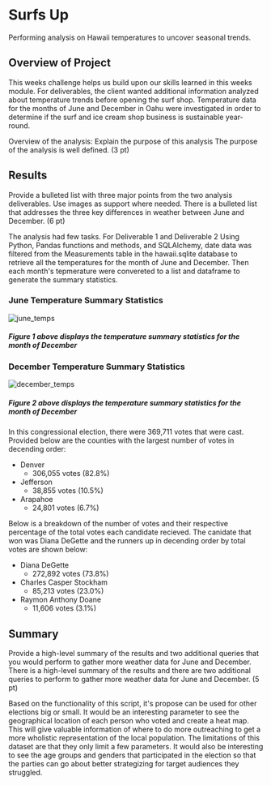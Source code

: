 # Surfs Up
Performing analysis on Hawaii temperatures to uncover seasonal trends.
## Overview of Project
This weeks challenge helps us build upon our skills learned in this weeks module. For deliverables, the client wanted additional information analyzed about temperature trends before opening the surf shop. Temperature data for the months of June and December in Oahu were investigated in order to determine if the surf and ice cream shop business is sustainable year-round.


Overview of the analysis: Explain the purpose of this analysis
The purpose of the analysis is well defined. (3 pt)

## Results
Provide a bulleted list with three major points from the two analysis deliverables. Use images as support where needed.
There is a bulleted list that addresses the three key differences in weather between June and December. (6 pt)


The analysis had few tasks. For Deliverable 1 and Deliverable 2 Using Python, Pandas functions and methods, and SQLAlchemy, date data was filtered from the Measurements table in the hawaii.sqlite database to retrieve all the temperatures for the month of June and December. Then each month's tepmerature were convereted to a list and dataframe to generate the summary statistics.

### June Temperature Summary Statistics
![june_temps](https://user-images.githubusercontent.com/107658895/184564290-11f934c2-86f1-44c6-9b69-5bc9eec5b2f8.png)
##### Figure 1 above displays the temperature summary statistics for the month of December

### December Temperature Summary Statistics
![december_temps](https://user-images.githubusercontent.com/107658895/184564409-3733e5e9-ecc5-42b7-9dbc-f189a45bd505.png)
##### Figure 2 above displays the temperature summary statistics for the month of December

In this congressional election, there were 369,711 votes that were cast. Provided below are the counties with the largest number of votes in decending order:
* Denver
  * 306,055 votes (82.8%)
* Jefferson 
  * 38,855 votes (10.5%)
* Arapahoe
  * 24,801 votes (6.7%)

Below is a breakdown of the number of votes and their respective percentage of the total votes each candidate recieved. The canidate that won was Diana DeGette and the runners up in decending order by total votes are shown below:
* Diana DeGette
  * 272,892 votes (73.8%)    
* Charles Casper Stockham
  * 85,213 votes (23.0%)
* Raymon Anthony Doane
  * 11,606 votes (3.1%)

## Summary
Provide a high-level summary of the results and two additional queries that you would perform to gather more weather data for June and December.
There is a high-level summary of the results and there are two additional queries to perform to gather more weather data for June and December. (5 pt)



Based on the functionality of this script, it's propose can be used for other elections big or small. It would be an interesting parameter to see the geographical location of each person who voted and create a heat map. This will give valuable information of where to do more outreaching to get a more wholistic representation of the local population. The limitations of this dataset are that they only limit a few parameters. It would also be interesting to see the age groups and genders that participated in the election so that the parties can go about better strategizing for target audiences they struggled. 
